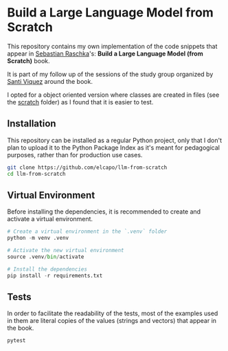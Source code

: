 # Build a Large Language Model from Scratch

This repository contains my own implementation of the code snippets that appear in [Sebastian Raschka](https://github.com/rasbt)'s: **Build a Large Language Model (from Scratch)** book.

It is part of my follow up of the sessions of the study group organized by [Santi Viquez](https://www.santiviquez.com) around the book.

I opted for a object oriented version where classes are created in files (see the [scratch](scratch) folder) as I found that it is easier to test.

## Installation

This repository can be installed as a regular Python project, only that I don't plan to upload it to the Python Package Index as it's meant for pedagogical purposes, rather than for production use cases.

```bash
git clone https://github.com/elcapo/llm-from-scratch
cd llm-from-scratch
```

## Virtual Environment

Before installing the dependencies, it is recommended to create and activate a virtual environment.

```python
# Create a virtual environment in the `.venv` folder
python -m venv .venv

# Activate the new virtual environment
source .venv/bin/activate

# Install the dependencies
pip install -r requirements.txt
```

## Tests

In order to facilitate the readability of the tests, most of the examples used in them are literal copies of the values (strings and vectors) that appear in the book.

```bash
pytest
```
